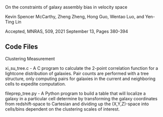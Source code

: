 On the constraints of galaxy assembly bias in velocity space

Kevin Spencer McCarthy, Zheng Zheng, Hong Guo, Wentao Luo, and Yen-Ting Lin

Accepted, MNRAS, 509, 2021 September 13, Pages 380-394

Code Files
---------------------------------------------
Clustering Measurement

xi_su_tree.c - A C program to calculate the 2-point correlation function for a lightcone distribution of galaxies. Pair counts are performed with a tree structure, only computing pairs for galaxies in the current and neighboring cells to expedite computation.

fileprep_tree.py - A Python program to build a table that will localize a galaxy in a particular cell determine by transforming the galaxy coordinates from redshift-space to Cartesian and dividing up the (X,Y,Z)-space into cells/bins dependent on the clustering scales of interest.
